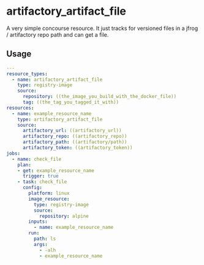 # artifactory_artifact_file

A very simple concourse resource.
It just tracks for versioned files in a jfrog / artifactory repo path and can get a file.

## Usage

```yaml
---
resource_types:
  - name: artifactory_artifact_file
    type: registry-image
    source:
      repository: ((the_image_you_build_with_the_docker_file))
      tag: ((the_tag_you_tagged_it_with))
resources:
  - name: example_resource_name
    type: artifactory_artifact_file
    source:
      artifactory_url: ((artifactory_url))
      artifactory_repo: ((artifactory_repo))
      artifactory_path: ((artifactory/path))
      artifactory_token: ((artifactory_token))
jobs:
  - name: check_file
    plan:
    - get: example_resource_name
      trigger: true
    - task: check_file
      config:
        platform: linux
        image_resource:
          type: registry-image
          source:
            repository: alpine
        inputs:
          - name: example_resource_name
        run:
          path: ls
          args: 
            - -alh
            - example_resource_name
```
